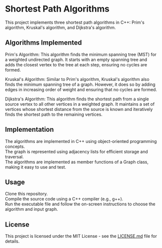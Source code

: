 # Shortest Path Algorithms
This project implements three shortest path algorithms in C++: Prim's algorithm, Kruskal's algorithm, and Dijkstra's algorithm. <br />

## Algorithms Implemented
Prim's Algorithm: This algorithm finds the minimum spanning tree (MST) for a weighted undirected graph. It starts with an empty spanning tree and adds the closest vertex to the tree at each step, ensuring no cycles are formed. <br />

Kruskal's Algorithm: Similar to Prim's algorithm, Kruskal's algorithm also finds the minimum spanning tree of a graph. However, it does so by adding edges in increasing order of weight and ensuring that no cycles are formed. <br />

Dijkstra's Algorithm: This algorithm finds the shortest path from a single source vertex to all other vertices in a weighted graph. It maintains a set of vertices whose shortest distance from the source is known and iteratively finds the shortest path to the remaining vertices. <br />

## Implementation
The algorithms are implemented in C++ using object-oriented programming concepts. <br />
The graph is represented using adjacency lists for efficient storage and traversal. <br />
The algorithms are implemented as member functions of a Graph class, making it easy to use and test. <br />
## Usage
Clone this repository. <br />
Compile the source code using a C++ compiler (e.g., g++). <br />
Run the executable file and follow the on-screen instructions to choose the algorithm and input graph. <br />

## License

This project is licensed under the MIT License - see the [LICENSE.md](LICENSE.md) file for details.
